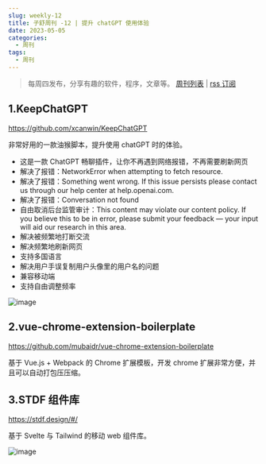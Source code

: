 ```yaml
---
slug: weekly-12
title: 子舒周刊 -12 | 提升 chatGPT 使用体验
date: 2023-05-05
categories:
  - 周刊
tags:
  - 周刊
---
```


> 每周四发布，分享有趣的软件，程序，文章等。 [周刊列表](/categories/周刊/) | [rss 订阅](/categories/周刊/index.xml)

## 1.KeepChatGPT

https://github.com/xcanwin/KeepChatGPT

非常好用的一款油猴脚本，提升使用 chatGPT 时的体验。

- 这是一款 ChatGPT 畅聊插件，让你不再遇到网络报错，不再需要刷新网页
- 解决了报错：NetworkError when attempting to fetch resource.
- 解决了报错：Something went wrong. If this issue persists please contact us through our help center at help.openai.com.
- 解决了报错：Conversation not found
- 自由取消后台监管审计：This content may violate our content policy. If you believe this to be in error, please submit your feedback — your input will aid our research in this area.
- 解决被频繁地打断交流
- 解决频繁地刷新网页
- 支持多国语言
- 解决用户手误复制用户头像里的用户名的问题
- 兼容移动端
- 支持自由调整频率

![image](https://cdn.statically.io/gh/98zi/imgurl/main/images/20230423/image.61ghueixpu00.webp)

## 2.vue-chrome-extension-boilerplate

https://github.com/mubaidr/vue-chrome-extension-boilerplate

基于 Vue.js + Webpack 的 Chrome 扩展模板，开发 chrome 扩展非常方便，并且可以自动打包压压缩。

## 3.STDF 组件库

https://stdf.design/#/

基于 Svelte 与 Tailwind 的移动 web 组件库。

![image](https://imgurl.zishu.me/images/image.5mil4j7gewo0.webp)